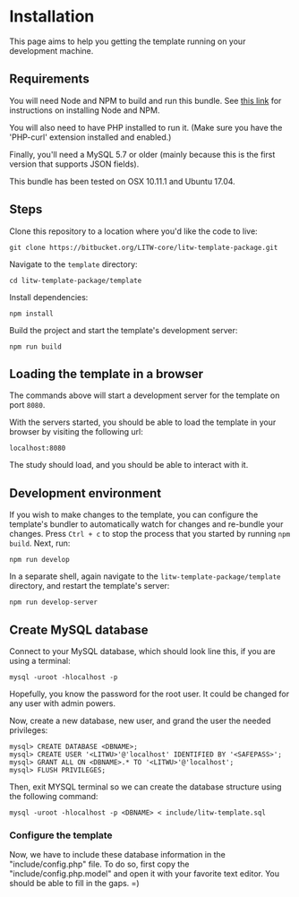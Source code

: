# Installation 

This page aims to help you getting the template running on your development machine.

## Requirements

You will need Node and NPM to build and run this bundle. See [this link](https://nodejs.org/en/) for instructions on installing Node and NPM. 

You will also need to have PHP installed to run it. (Make sure you have the 'PHP-curl' extension installed and enabled.)

Finally, you'll need a MySQL 5.7 or older (mainly because this is the first version that supports JSON fields).

This bundle has been tested on OSX 10.11.1 and Ubuntu 17.04.


## Steps

Clone this repository to a location where you'd like the code to live:
```
git clone https://bitbucket.org/LITW-core/litw-template-package.git
```
Navigate to the `template` directory:
```
cd litw-template-package/template
```
Install dependencies:
```
npm install
```
Build the project and start the template's development server:
```
npm run build
```

## Loading the template in a browser

The commands above will start a development server for the template on port `8080`.

With the servers started, you should be able to load the template in your browser by visiting the following url:
```
localhost:8080
```
The study should load, and you should be able to interact with it.


## Development environment
If you wish to make changes to the template, you can configure the template's bundler to automatically watch for changes and re-bundle your changes. Press `Ctrl + c` to stop the process that you started by running `npm build`. Next, run:
```
npm run develop
```
In a separate shell, again navigate to the `litw-template-package/template` directory, and restart the template's server:
```
npm run develop-server
```

## Create MySQL database
Connect to your MySQL database, which should look line this, if you are using a terminal:
```
mysql -uroot -hlocalhost -p
```
Hopefully, you know the password for the root user. It could be changed for any user with admin powers.

Now, create a new database, new user, and grand the user the needed privileges:
```
mysql> CREATE DATABASE <DBNAME>;
mysql> CREATE USER '<LITWU>'@'localhost' IDENTIFIED BY '<SAFEPASS>';
mysql> GRANT ALL ON <DBNAME>.* TO '<LITWU>'@'localhost';
mysql> FLUSH PRIVILEGES;
```
Then, exit MYSQL terminal so we can create the database structure using the following command:
```
mysql -uroot -hlocalhost -p <DBNAME> < include/litw-template.sql
```

### Configure the template
Now, we have to include these database information in the "include/config.php" file.
To do so, first copy the "include/config.php.model" and open it with your favorite text editor.
You should be able to fill in the gaps. =)